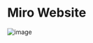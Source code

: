 # Miro Website
 ![image](https://user-images.githubusercontent.com/96440634/196248119-b04b3716-1883-45e5-941b-a031f7bea945.png)

